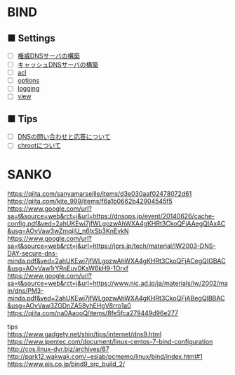 # BIND
## ■ Settings
- [ ] [権威DNSサーバの構築](https://github.com/thetaru/memorandum/tree/master/OS/Linux/CentOS8/BIND/auth_dns_server)
- [ ] [キャッシュDNSサーバの構築](https://github.com/thetaru/memorandum/tree/master/OS/Linux/CentOS8/BIND/cache_dns_server)
- [ ] [acl](https://github.com/thetaru/memorandum/tree/master/OS/Linux/CentOS8/BIND/acl)
- [ ] [options](https://github.com/thetaru/memorandum/tree/master/OS/Linux/CentOS8/BIND/options)
- [ ] [logging](https://github.com/thetaru/memorandum/tree/master/OS/Linux/CentOS8/BIND/logging)
- [ ] [view](https://github.com/thetaru/memorandum/tree/master/OS/Linux/CentOS8/BIND/view)
## ■ Tips
- [ ] [DNSの問い合わせと応答について](https://github.com/thetaru/memorandum/tree/master/OS/Linux/CentOS8/BIND/about_query)
- [ ] [chrootについて](https://github.com/thetaru/memorandum/tree/master/OS/Linux/CentOS8/BIND/chroot)

# SANKO
https://qiita.com/sanyamarseille/items/d3e030aaf02478072d61  
https://qiita.com/kite_999/items/f6a1b0662b42904545f5  
https://www.google.com/url?sa=t&source=web&rct=j&url=https://dnsops.jp/event/20140626/cache-config.pdf&ved=2ahUKEwi7jfWLgozwAhWXA4gKHRt3CkoQFjAAegQIAxAC&usg=AOvVaw3wZmqijU_n6lxSb3KnEvkN  
https://www.google.com/url?sa=t&source=web&rct=j&url=https://jprs.jp/tech/material/IW2003-DNS-DAY-secure-dns-minda.pdf&ved=2ahUKEwi7jfWLgozwAhWXA4gKHRt3CkoQFjACegQIGBAC&usg=AOvVaw1rYRnEuv0KsW6kH9-1Orxf  
https://www.google.com/url?sa=t&source=web&rct=j&url=https://www.nic.ad.jp/ja/materials/iw/2002/main/dns/PM3-minda.pdf&ved=2ahUKEwi7jfWLgozwAhWXA4gKHRt3CkoQFjABegQIBBAC&usg=AOvVaw3ZGDnZA58yhEHgV8rro1a0 
https://qiita.com/na0AaooQ/items/8fe5fca279449d96e277 


tips  
https://www.gadgety.net/shin/tips/internet/dns9.html  
https://www.ipentec.com/document/linux-centos-7-bind-configuration  
http://cos.linux-dvr.biz/archives/87  
http://park12.wakwak.com/~eslab/pcmemo/linux/bind/index.html#1  
https://www.eis.co.jp/bind9_src_build_2/
